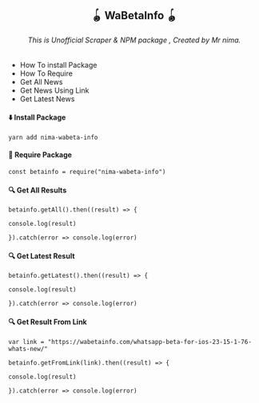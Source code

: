 <h2 align="center">🪀 WaBetaInfo 🪀</h2>

<h6 align="center">
This is Unofficial Scraper & NPM package , Created by Mr nima. </h6>

* How To install Package
* How To Require
* Get All News
* Get News Using Link
* Get Latest News



#### ⬇️ Install Package 
```
yarn add nima-wabeta-info
```


#### 📡 Require Package 
```
const betainfo = require("nima-wabeta-info")
```



#### 🔍 Get All Results  
```
betainfo.getAll().then((result) => {

console.log(result)

}).catch(error => console.log(error)
```


#### 🔍 Get Latest Result 
```
betainfo.getLatest().then((result) => {

console.log(result)

}).catch(error => console.log(error)
```


#### 🔍 Get Result From Link
```
var link = "https://wabetainfo.com/whatsapp-beta-for-ios-23-15-1-76-whats-new/"

betainfo.getFromLink(link).then((result) => {

console.log(result)

}).catch(error => console.log(error)
```

